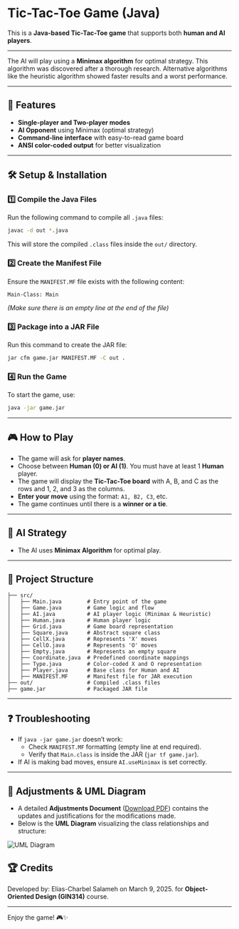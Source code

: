 # Tic-Tac-Toe Game (Java)

This is a **Java-based Tic-Tac-Toe game** that supports both **human and AI players**. 

---

The AI will play using a **Minimax algorithm** for optimal strategy. This algorithm was discovered after a thorough research. Alternative algorithms like the heuristic algorithm showed faster results and a worst performance.

---

## 📌 Features
- **Single-player and Two-player modes**
- **AI Opponent** using Minimax (optimal strategy)
- **Command-line interface** with easy-to-read game board
- **ANSI color-coded output** for better visualization

---

## 🛠️ Setup & Installation

### 1️⃣ **Compile the Java Files**
Run the following command to compile all `.java` files:

```sh
javac -d out *.java
```
This will store the compiled `.class` files inside the `out/` directory.

### 2️⃣ **Create the Manifest File**
Ensure the `MANIFEST.MF` file exists with the following content:
```
Main-Class: Main
```
_(Make sure there is an empty line at the end of the file)_

### 3️⃣ **Package into a JAR File**
Run this command to create the JAR file:

```sh
jar cfm game.jar MANIFEST.MF -C out .
```

### 4️⃣ **Run the Game**
To start the game, use:

```sh
java -jar game.jar
```

---

## 🎮 How to Play
- The game will ask for **player names**.
- Choose between **Human (0) or AI (1)**. You must have at least 1 **Human** player.
- The game will display the **Tic-Tac-Toe board** with A, B, and C as the rows and 1, 2, and 3 as the columns.
- **Enter your move** using the format: `A1, B2, C3`, etc.
- The game continues until there is a **winner or a tie**.

---

## 🧠 AI Strategy
- The AI uses **Minimax Algorithm** for optimal play.

---

## 📂 Project Structure
```
├── src/
│   ├── Main.java        # Entry point of the game
│   ├── Game.java        # Game logic and flow
│   ├── AI.java          # AI player logic (Minimax & Heuristic)
│   ├── Human.java       # Human player logic
│   ├── Grid.java        # Game board representation
│   ├── Square.java      # Abstract square class
│   ├── CellX.java       # Represents 'X' moves
│   ├── CellO.java       # Represents 'O' moves
│   ├── Empty.java       # Represents an empty square
│   ├── Coordinate.java  # Predefined coordinate mappings
│   ├── Type.java        # Color-coded X and O representation
│   ├── Player.java      # Base class for Human and AI
│   ├── MANIFEST.MF      # Manifest file for JAR execution
├── out/                 # Compiled .class files
├── game.jar             # Packaged JAR file
```

---

## ❓ Troubleshooting
- If `java -jar game.jar` doesn’t work:
  - Check `MANIFEST.MF` formatting (empty line at end required).
  - Verify that `Main.class` is inside the JAR (`jar tf game.jar`).
- If AI is making bad moves, ensure `AI.useMinimax` is set correctly.

---

## 📑 Adjustments & UML Diagram
- A detailed **Adjustments Document** ([Download PDF](https://github.com/eliascharbelsalameh/XO_game/blob/master/UML_diagram.pdf)) contains the updates and justifications for the modifications made.
- Below is the **UML Diagram** visualizing the class relationships and structure:

![UML Diagram](https://github.com/user-attachments/assets/ab51978e-7389-468b-8f65-28b03d898933)


## 🏆 Credits
Developed by: Elias-Charbel Salameh on March 9, 2025.
for **Object-Oriented Design (GIN314)** course.

---

Enjoy the game! 🎮✨

